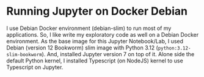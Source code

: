 # Running Jupyter on Docker Debian

I use Debian Docker environment (debian-slim) to run most of my applications. So, I like write my exploratory code as well on a Debian Docker environment.
As the base image for this Jupyter Notebook/Lab, I used Debian (version 12 Bookworm) slim image with Python 3.12 (`python:3.12-slim-bookworm`).
And, installed Jupyter version 7 on top of it.
Alone side the default Python kernel, I installed Typescript (on NodeJS) kernel to use Typescript on Jupyter.